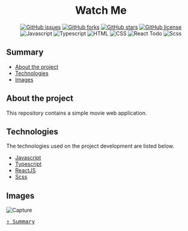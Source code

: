 <div align='justify'>

<div align='center'>

# **Watch Me**

</div>

<div align='center'>

[![GitHub issues](https://img.shields.io/github/issues/gezielelyon/watch-me)](https://github.com/gezielelyon/watch-me/issues)
[![GitHub forks](https://img.shields.io/github/forks/gezielelyon/watch-me)](https://github.com/gezielelyon/watch-me/network)
[![GitHub stars](https://img.shields.io/github/stars/gezielelyon/watch-me)](https://github.com/gezielelyon/watch-me/stargazers)
[![GitHub license](https://img.shields.io/github/license/gezielelyon/watch-me)](https://github.com/gezielelyon/watch-me)
![Javascript](https://img.shields.io/badge/Javascript-Language-yellow)
![Typescript](https://img.shields.io/badge/Typescript-Typing-blue)
![HTML](https://img.shields.io/badge/HTML-Hypertext-red)
![CSS](https://img.shields.io/badge/CSS-Styles-pink)
![React Todo](https://img.shields.io/badge/React-components-orange)
![Scss](https://img.shields.io/badge/Scss-Styles-purple)
</div>

## **Summary**
- [About the project](#about-the-project)
- [Technologies](#technologies)
- [Images](#images)

## **About the project**
This repository contains a simple movie web application.

## **Technologies**
The technologies used on the project development are listed below.

- [Javascript](https://developer.mozilla.org/pt-BR/docs/Web/JavaScript)
- [Typescript](https://www.typescriptlang.org/)
- [ReactJS](https://pt-br.reactjs.org/)
- [Scss](https://sass-lang.com/)

## **Images**
![Capture](https://user-images.githubusercontent.com/48457700/116689385-6d5a0b80-a98e-11eb-9fef-b83bcad8f5a9.PNG)

<kbd>[&uarr; Summary](#summary)</kbd>
</div>
